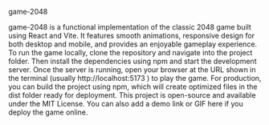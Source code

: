 game-2048

game-2048 is a functional implementation of the classic 2048 game built using React and Vite. It features smooth animations, responsive design for both desktop and mobile, and provides an enjoyable gameplay experience. To run the game locally, clone the repository and navigate into the project folder. Then install the dependencies using npm and start the development server. Once the server is running, open your browser at the URL shown in the terminal (usually http://localhost:5173
) to play the game. For production, you can build the project using npm, which will create optimized files in the dist folder ready for deployment. This project is open-source and available under the MIT License. You can also add a demo link or GIF here if you deploy the game online.
